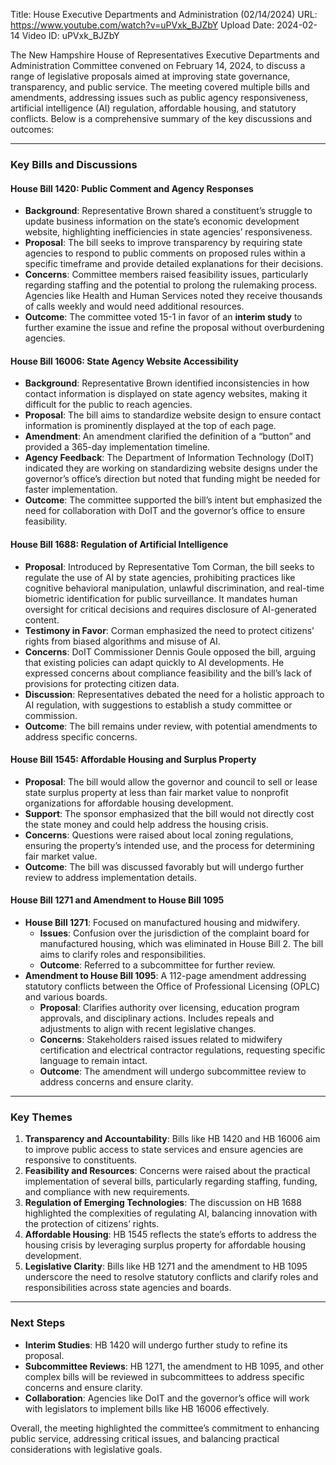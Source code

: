 Title: House Executive Departments and Administration (02/14/2024)
URL: https://www.youtube.com/watch?v=uPVxk_BJZbY
Upload Date: 2024-02-14
Video ID: uPVxk_BJZbY

The New Hampshire House of Representatives Executive Departments and Administration Committee convened on February 14, 2024, to discuss a range of legislative proposals aimed at improving state governance, transparency, and public service. The meeting covered multiple bills and amendments, addressing issues such as public agency responsiveness, artificial intelligence (AI) regulation, affordable housing, and statutory conflicts. Below is a comprehensive summary of the key discussions and outcomes:

---

### **Key Bills and Discussions**

#### **House Bill 1420: Public Comment and Agency Responses**
- **Background**: Representative Brown shared a constituent’s struggle to update business information on the state’s economic development website, highlighting inefficiencies in state agencies’ responsiveness.
- **Proposal**: The bill seeks to improve transparency by requiring state agencies to respond to public comments on proposed rules within a specific timeframe and provide detailed explanations for their decisions.
- **Concerns**: Committee members raised feasibility issues, particularly regarding staffing and the potential to prolong the rulemaking process. Agencies like Health and Human Services noted they receive thousands of calls weekly and would need additional resources.
- **Outcome**: The committee voted 15-1 in favor of an **interim study** to further examine the issue and refine the proposal without overburdening agencies.

#### **House Bill 16006: State Agency Website Accessibility**
- **Background**: Representative Brown identified inconsistencies in how contact information is displayed on state agency websites, making it difficult for the public to reach agencies.
- **Proposal**: The bill aims to standardize website design to ensure contact information is prominently displayed at the top of each page.
- **Amendment**: An amendment clarified the definition of a “button” and provided a 365-day implementation timeline.
- **Agency Feedback**: The Department of Information Technology (DoIT) indicated they are working on standardizing website designs under the governor’s office’s direction but noted that funding might be needed for faster implementation.
- **Outcome**: The committee supported the bill’s intent but emphasized the need for collaboration with DoIT and the governor’s office to ensure feasibility.

#### **House Bill 1688: Regulation of Artificial Intelligence**
- **Proposal**: Introduced by Representative Tom Corman, the bill seeks to regulate the use of AI by state agencies, prohibiting practices like cognitive behavioral manipulation, unlawful discrimination, and real-time biometric identification for public surveillance. It mandates human oversight for critical decisions and requires disclosure of AI-generated content.
- **Testimony in Favor**: Corman emphasized the need to protect citizens’ rights from biased algorithms and misuse of AI.
- **Concerns**: DoIT Commissioner Dennis Goule opposed the bill, arguing that existing policies can adapt quickly to AI developments. He expressed concerns about compliance feasibility and the bill’s lack of provisions for protecting citizen data.
- **Discussion**: Representatives debated the need for a holistic approach to AI regulation, with suggestions to establish a study committee or commission.
- **Outcome**: The bill remains under review, with potential amendments to address specific concerns.

#### **House Bill 1545: Affordable Housing and Surplus Property**
- **Proposal**: The bill would allow the governor and council to sell or lease state surplus property at less than fair market value to nonprofit organizations for affordable housing development.
- **Support**: The sponsor emphasized that the bill would not directly cost the state money and could help address the housing crisis.
- **Concerns**: Questions were raised about local zoning regulations, ensuring the property’s intended use, and the process for determining fair market value.
- **Outcome**: The bill was discussed favorably but will undergo further review to address implementation details.

#### **House Bill 1271 and Amendment to House Bill 1095**
- **House Bill 1271**: Focused on manufactured housing and midwifery.
  - **Issues**: Confusion over the jurisdiction of the complaint board for manufactured housing, which was eliminated in House Bill 2. The bill aims to clarify roles and responsibilities.
  - **Outcome**: Referred to a subcommittee for further review.
- **Amendment to House Bill 1095**: A 112-page amendment addressing statutory conflicts between the Office of Professional Licensing (OPLC) and various boards.
  - **Proposal**: Clarifies authority over licensing, education program approvals, and disciplinary actions. Includes repeals and adjustments to align with recent legislative changes.
  - **Concerns**: Stakeholders raised issues related to midwifery certification and electrical contractor regulations, requesting specific language to remain intact.
  - **Outcome**: The amendment will undergo subcommittee review to address concerns and ensure clarity.

---

### **Key Themes**
1. **Transparency and Accountability**: Bills like HB 1420 and HB 16006 aim to improve public access to state services and ensure agencies are responsive to constituents.
2. **Feasibility and Resources**: Concerns were raised about the practical implementation of several bills, particularly regarding staffing, funding, and compliance with new requirements.
3. **Regulation of Emerging Technologies**: The discussion on HB 1688 highlighted the complexities of regulating AI, balancing innovation with the protection of citizens’ rights.
4. **Affordable Housing**: HB 1545 reflects the state’s efforts to address the housing crisis by leveraging surplus property for affordable housing development.
5. **Legislative Clarity**: Bills like HB 1271 and the amendment to HB 1095 underscore the need to resolve statutory conflicts and clarify roles and responsibilities across state agencies and boards.

---

### **Next Steps**
- **Interim Studies**: HB 1420 will undergo further study to refine its proposal.
- **Subcommittee Reviews**: HB 1271, the amendment to HB 1095, and other complex bills will be reviewed in subcommittees to address specific concerns and ensure clarity.
- **Collaboration**: Agencies like DoIT and the governor’s office will work with legislators to implement bills like HB 16006 effectively.

Overall, the meeting highlighted the committee’s commitment to enhancing public service, addressing critical issues, and balancing practical considerations with legislative goals.